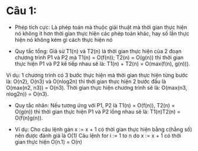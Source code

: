# Câu 1:
- Phép tích cực: Là phép toán mà thuộc giải thuật mà thời gian thực hiện nó không ít hơn thời gian thực hiện các phép toán khác, hay số lần thực hiện nó không kém gì cách thực hiện nó

- Quy tắc tổng: Giả sử T1(n) và T2(n) là thời gian thực hiện của 2 đoạn chương trình P1 và P2 mà T1(n) = O(f(n)); T2(n) = O(g(n)) thì thời gian thực hiện P1 và P2 kế tiếp nhau sẽ là: T1(n) + T2(n) = O(max(f(n), g(n))).

Ví dụ: 1 chương trình có 3 bước thực hiện mà thời gian thực hiện từng bước là: O(n2), O(n3) và O(nlog2n) thì thời gian thực hiện 2 bước đầu là O(max(n2, n3)) = O(n3). Thời gian thực hiện chương trình sẽ là: O(max(n3, nlog2n)) = O(n3).

- Quy tắc nhân: Nếu tương ứng với P1, P2 là T1(n) = O(f(n)), T2(n) = O(g(n)) thì thời gian thực hiện P1 và P2 lồng nhau sẽ là: T1(n)T2(n) = O(f(n)g(n)).

- Ví dụ: Cho câu lệnh gán x := x + 1 có thời gian thực hiện bằng c(hằng số) nên được đánh giá là O(1)
Câu lệnh for i := 1 to n do x := x + 1 có thời gian thực hiện O(n.1) = O(n)
